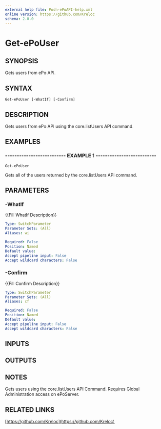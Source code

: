 ```yaml
---
external help file: Posh-ePoAPI-help.xml
online version: https://github.com/Kreloc
schema: 2.0.0
---
```


# Get-ePoUser
## SYNOPSIS
Gets users from ePo API.

## SYNTAX

```
Get-ePoUser [-WhatIf] [-Confirm]
```

## DESCRIPTION
Gets users from ePo API using the core.listUsers API command.

## EXAMPLES

### -------------------------- EXAMPLE 1 --------------------------
```
Get-ePoUser
```

Gets all of the users returned by the core.listUsers API command.

## PARAMETERS

### -WhatIf
{{Fill WhatIf Description}}

```yaml
Type: SwitchParameter
Parameter Sets: (All)
Aliases: wi

Required: False
Position: Named
Default value: 
Accept pipeline input: False
Accept wildcard characters: False
```

### -Confirm
{{Fill Confirm Description}}

```yaml
Type: SwitchParameter
Parameter Sets: (All)
Aliases: cf

Required: False
Position: Named
Default value: 
Accept pipeline input: False
Accept wildcard characters: False
```

## INPUTS

## OUTPUTS

## NOTES
Gets users using the core.listUsers API Command.
Requires Global Administration access on ePoServer.

## RELATED LINKS

[https://github.com/Kreloc](https://github.com/Kreloc)

